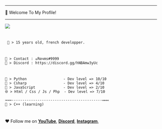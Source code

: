 
---  
👋 Welcome To My Profile!

-----  

![](https://cdn.discordapp.com/attachments/807223786784686120/809100101669748736/b8f1436e7c268706a482876aa13579fd.gif)
#
```diff
 💬 > 15 years old, french developper.
```
#
```
🤝 > Contact : هRαчms#9999
📌 > Discord : https://discord.gg/hNBAmw3yUc
```
#
```
🐍 > Python                 - Dev level => 10/10
🌌 > Csharp                 - Dev level => 4/10
🌟 > JavaScript             - Dev level => 2/10
🌐 > Html / Css / Js / Php  - Dev level => 7/10

↣↣↣------------------------------------------↤↤↤
🔸 > C++ (learning)
```
#
❤️ Follow me on [**YouTube**](https://www.youtube.com/channel/UCqhg_Wlc968w-PsKkGpwXNA/featured), [**Discord**](https://discord.gg/Z2JwcmC53z), [**Instagram**](https://www.instagram.com/r4yms/),
